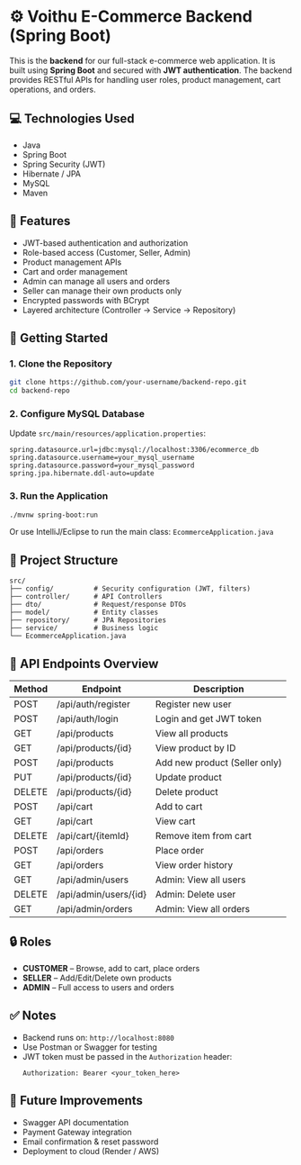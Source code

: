 # ⚙️ Voithu E-Commerce Backend (Spring Boot)

This is the **backend** for our full-stack e-commerce web application. It is built using **Spring Boot** and secured with **JWT authentication**. The backend provides RESTful APIs for handling user roles, product management, cart operations, and orders.

## 💻 Technologies Used

- Java  
- Spring Boot  
- Spring Security (JWT)  
- Hibernate / JPA  
- MySQL  
- Maven  

## 🔑 Features

- JWT-based authentication and authorization  
- Role-based access (Customer, Seller, Admin)  
- Product management APIs  
- Cart and order management  
- Admin can manage all users and orders  
- Seller can manage their own products only  
- Encrypted passwords with BCrypt  
- Layered architecture (Controller → Service → Repository)

## 🔧 Getting Started

### 1. Clone the Repository

```bash
git clone https://github.com/your-username/backend-repo.git
cd backend-repo
```

### 2. Configure MySQL Database

Update `src/main/resources/application.properties`:

```properties
spring.datasource.url=jdbc:mysql://localhost:3306/ecommerce_db
spring.datasource.username=your_mysql_username
spring.datasource.password=your_mysql_password
spring.jpa.hibernate.ddl-auto=update
```

### 3. Run the Application

```bash
./mvnw spring-boot:run
```

Or use IntelliJ/Eclipse to run the main class: `EcommerceApplication.java`

## 📁 Project Structure

```
src/
├── config/          # Security configuration (JWT, filters)
├── controller/      # API Controllers
├── dto/             # Request/response DTOs
├── model/           # Entity classes
├── repository/      # JPA Repositories
├── service/         # Business logic
└── EcommerceApplication.java
```

## 📂 API Endpoints Overview

| Method | Endpoint                | Description                        |
|--------|-------------------------|------------------------------------|
| POST   | /api/auth/register      | Register new user                  |
| POST   | /api/auth/login         | Login and get JWT token            |
| GET    | /api/products           | View all products                  |
| GET    | /api/products/{id}      | View product by ID                 |
| POST   | /api/products           | Add new product (Seller only)      |
| PUT    | /api/products/{id}      | Update product                     |
| DELETE | /api/products/{id}      | Delete product                     |
| POST   | /api/cart               | Add to cart                        |
| GET    | /api/cart               | View cart                          |
| DELETE | /api/cart/{itemId}      | Remove item from cart              |
| POST   | /api/orders             | Place order                        |
| GET    | /api/orders             | View order history                 |
| GET    | /api/admin/users        | Admin: View all users              |
| DELETE | /api/admin/users/{id}   | Admin: Delete user                 |
| GET    | /api/admin/orders       | Admin: View all orders             |

## 🔒 Roles

- **CUSTOMER** – Browse, add to cart, place orders  
- **SELLER** – Add/Edit/Delete own products  
- **ADMIN** – Full access to users and orders

## ✅ Notes

- Backend runs on: `http://localhost:8080`
- Use Postman or Swagger for testing
- JWT token must be passed in the `Authorization` header:
  ```
  Authorization: Bearer <your_token_here>
  ```

## 📌 Future Improvements

- Swagger API documentation  
- Payment Gateway integration  
- Email confirmation & reset password  
- Deployment to cloud (Render / AWS)

